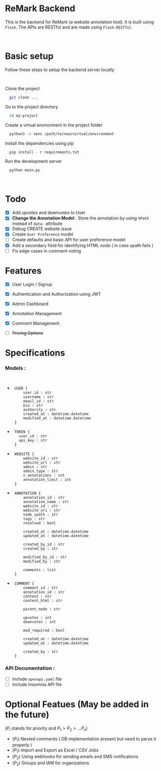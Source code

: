 # ReMark Backend

This is the backend for ReMark (a website annotation tool). It is built using `Flask`. The APIs are RESTful and are made using `Flask-RESTful`.

<br>

# Basic setup

Follow these steps to setup the backend server locally

<br>

Clone the project
```bash
  git clone ...
```

Go to the project directory
```bash
  cd my-project
```

Create a virtual environment in the project folder

```bash
  python3 -m venv /path/to/new/virtual/environment
```

Install the dependencies using pip
```bash
  pip install - r requirements.txt
```

Run the development server 
```bash
  python main.py
```

<br>

# Todo

- [x] Add upvotes and downvotes to User
- [x] **Change the Annotation Model** : Store the annotation by using `XPath` instead of `data-` attribute
- [x] Debug CREATE website issue
- [x] Create `User Preference` model
- [ ] Create defaults and basic API for user preference model
- [x] Add a secondary field for identifying HTML node ( in case xpath fails )
- [ ] Fix edge cases in comment voting

# Features 

- [x] User Login / Signup
- [x] Authentication and Authorization using JWT
- [x] Admin Dashboard
- [x] Annotation Management
- [x] Comment Management
- [ ] ~~Pricing Options~~


# Specifications

### Models :

<br>

-  ```
    USER {
        user_id : str
        username : str
        email_id : str
        bio : str
        authority : str
        created_at : datetime.datetime
        modified_at : datetime.datetime
    }
    ```
-  ```
    TOKEN {
      user_id : str
      api_key : str
    }
    ```

-  ```
    WEBSITE {
        website_id : str
        website_url : str
        admin : str
        admin_type : str
        n_annotations : int
        annotation_limit : int
    }
   ```
-  ```
    ANNOTATION {
        annotation_id : str
        annotation_name : str
        website_id : str    
        website_uri : str 
        node_xpath : str 
        tags : str 
        resolved : bool

        created_at : datetime.datetime
        updated_at : datetime.datetime

        created_by_id : str
        created_by : str
        
        modified_by_id : str
        modified_by : str
        
        comments : list
    }
    ```
-  ```
    COMMENT {
        comment_id : str
        annotation_id : str
        content : str
        content_html : str

        parent_node : str

        upvotes : int
        downvotes : int
        
        mod_required : bool
        
        created_at : datetime.datetime
        updated_at : datetime.datetime

        created_by : str
    }
    ```

### API Documentation :

- [ ] Include `openapi.yaml` file
- [ ] Include Insomnia API file

# Optional Featues (May be added in the future)

($P_i$ stands for priority and $P_1 > P_2 > ... P_n$)


- ($P_1$) Nested comments ( DB implementation present but need to parse it properly )
- ($P_1$) Import and Export as Excel / CSV Jobs
- ($P_2$) Using webhooks for sending emails and SMS notifications
- ($P_2$) Groups and IAM for organizations
